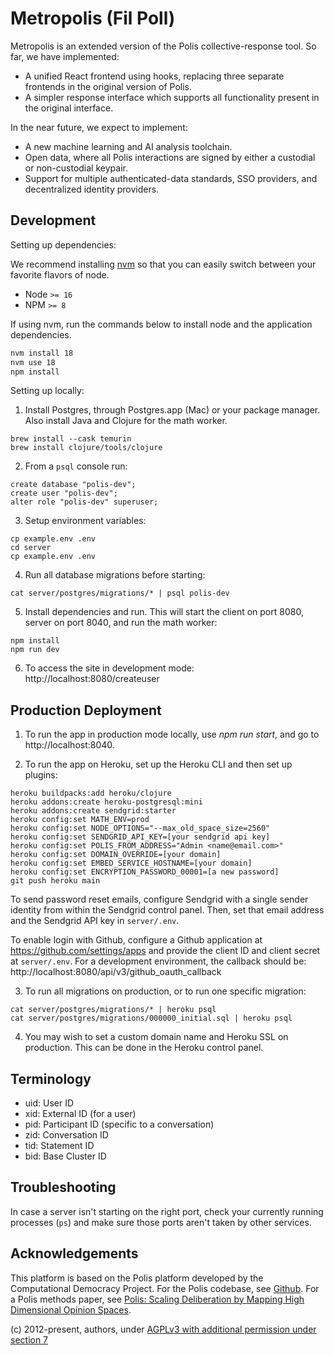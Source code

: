 # Metropolis (Fil Poll)

Metropolis is an extended version of the Polis collective-response
tool. So far, we have implemented:

- A unified React frontend using hooks, replacing three separate
  frontends in the original version of Polis.
- A simpler response interface which supports all functionality
  present in the original interface.

In the near future, we expect to implement:

- A new machine learning and AI analysis toolchain.
- Open data, where all Polis interactions are signed by either
  a custodial or non-custodial keypair.
- Support for multiple authenticated-data standards, SSO providers,
  and decentralized identity providers.

## Development

Setting up dependencies:

We recommend installing [nvm](https://github.com/creationix/nvm) so
that you can easily switch between your favorite flavors of node.

* Node `>= 16`
* NPM `>= 8`

If using nvm, run the commands below to install node and the application dependencies.

```sh
nvm install 18
nvm use 18
npm install
```

Setting up locally:

1. Install Postgres, through Postgres.app (Mac) or your package manager. Also install Java and Clojure for the math worker.

```
brew install --cask temurin
brew install clojure/tools/clojure
```

2. From a `psql` console run:

```
create database "polis-dev";
create user "polis-dev";
alter role "polis-dev" superuser;
```

3. Setup environment variables:

```
cp example.env .env
cd server
cp example.env .env
```

4. Run all database migrations before starting:

```
cat server/postgres/migrations/* | psql polis-dev
```

5. Install dependencies and run. This will start the client on port 8080, server on port 8040, and run the math worker:

```
npm install
npm run dev
```

6. To access the site in development mode: http://localhost:8080/createuser

## Production Deployment

1. To run the app in production mode locally, use *npm run start*, and go to http://localhost:8040.

2. To run the app on Heroku, set up the Heroku CLI and then set up plugins:

```
heroku buildpacks:add heroku/clojure
heroku addons:create heroku-postgresql:mini
heroku addons:create sendgrid:starter
heroku config:set MATH_ENV=prod
heroku config:set NODE_OPTIONS="--max_old_space_size=2560"
heroku config:set SENDGRID_API_KEY=[your sendgrid api key]
heroku config:set POLIS_FROM_ADDRESS="Admin <name@email.com>"
heroku config:set DOMAIN_OVERRIDE=[your domain]
heroku config:set EMBED_SERVICE_HOSTNAME=[your domain]
heroku config:set ENCRYPTION_PASSWORD_00001=[a new password]
git push heroku main
```

To send password reset emails, configure Sendgrid with a single sender identity
from within the Sendgrid control panel. Then, set that email address and the
Sendgrid API key in `server/.env`.

To enable login with Github, configure a Github application at https://github.com/settings/apps and provide the client ID and client secret at `server/.env`. For a development environment, the callback should be: http://localhost:8080/api/v3/github_oauth_callback

3. To run all migrations on production, or to run one specific migration:

```
cat server/postgres/migrations/* | heroku psql
cat server/postgres/migrations/000000_initial.sql | heroku psql
```

4. You may wish to set a custom domain name and Heroku SSL on
   production. This can be done in the Heroku control panel.

## Terminology

- uid: User ID
- xid: External ID (for a user)
- pid: Participant ID (specific to a conversation)
- zid: Conversation ID
- tid: Statement ID
- bid: Base Cluster ID

## Troubleshooting

In case a server isn't starting on the right port, check your
currently running processes (`ps`) and make sure those ports
aren't taken by other services.

## Acknowledgements

This platform is based on the Polis platform developed by the
Computational Democracy Project. For the Polis codebase, see
[Github](https://github.com/compdemocracy/polis). For a Polis
methods paper, see [Polis: Scaling Deliberation by Mapping High
Dimensional Opinion
Spaces](https://www.e-revistes.uji.es/index.php/recerca/article/view/5516/6558).

(c) 2012-present, authors, under [AGPLv3 with additional permission under section 7](/LICENSE)
